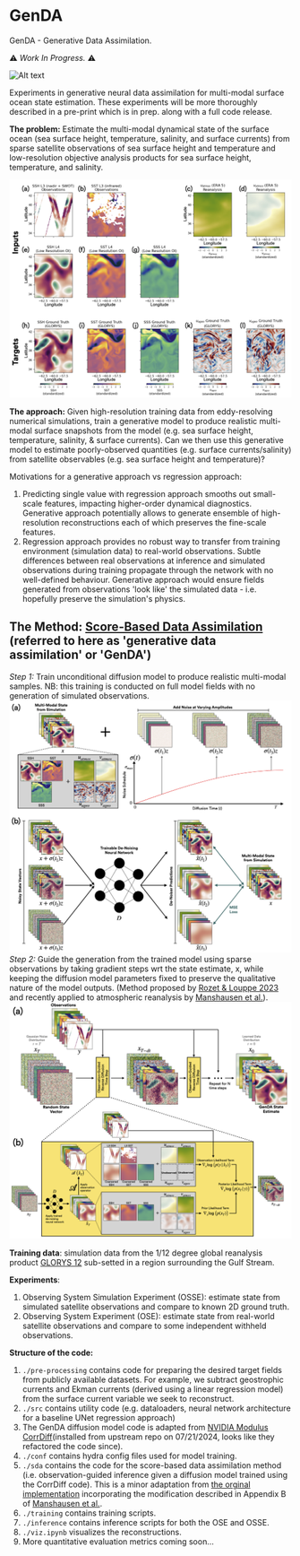 # GenDA

GenDA - Generative Data Assimilation. 

:warning: *Work In Progress.* :warning:

![Alt text](images/GenDA_generation_OSSE.gif)

Experiments in generative neural data assimilation for multi-modal surface ocean state estimation. These experiments will be more thoroughly described in a pre-print which is in prep. along with a full code release.

**The problem:** Estimate the multi-modal dynamical state of the surface ocean (sea surface height, temperature, salinity, and surface currents) from sparse satellite observations of sea surface height and temperature and low-resolution objective analysis products for sea surface height, temperature, and salinity.

![Alt text](images/osse_inputs_outputs.png)

**The approach:** Given high-resolution training data from eddy-resolving numerical simulations, train a generative model to produce realistic multi-modal surface snapshots from the model (e.g. sea surface height, temperature, salinity, & surface currents). Can we then use this generative model to estimate poorly-observed quantities (e.g. surface currents/salinity) from satellite observables (e.g. sea surface height and temperature)? 

Motivations for a generative approach vs regression approach:
1. Predicting single value with regression approach smooths out small-scale features, impacting higher-order dynamical diagnostics. Generative approach potentially allows to generate ensemble of high-resolution reconstructions each of which preserves the fine-scale features.
2. Regression approach provides no robust way to transfer from training environment (simulation data) to real-world observations. Subtle differences between real observations at inference and simulated observations during training propagate through the network with no well-defined behaviour. Generative approach would ensure fields generated from observations 'look like' the simulated data - i.e. hopefully preserve the simulation's physics.

## **The Method**: [Score-Based Data Assimilation](https://proceedings.neurips.cc/paper_files/paper/2023/hash/7f7fa581cc8a1970a4332920cdf87395-Abstract-Conference.html) (referred to here as 'generative data assimilation' or 'GenDA')

*Step 1:* Train unconditional diffusion model to produce realistic multi-modal samples. NB: this training is conducted on full model fields with no generation of simulated observations. <br>
![Alt text](images/GenDA_training_schematic.png)
*Step 2:* Guide the generation from the trained model using sparse observations by taking gradient steps wrt the state estimate, x, while keeping the diffusion model parameters fixed to preserve the qualitative nature of the model outputs. (Method proposed by [Rozet & Louppe 2023](https://proceedings.neurips.cc/paper_files/paper/2023/hash/7f7fa581cc8a1970a4332920cdf87395-Abstract-Conference.html) and recently applied to atmospheric reanalysis by [Manshausen et al.](https://arxiv.org/abs/2406.16947)).
![Alt text](images/GenDA_inference_schematic.png)

**Training data**: simulation data from the 1/12 degree global reanalysis product [GLORYS 12](https://data.marine.copernicus.eu/product/GLOBAL_MULTIYEAR_PHY_001_030/description) sub-setted in a region surrounding the Gulf Stream. 



**Experiments**:
1. Observing System Simulation Experiment (OSSE): estimate state from simulated satellite observations and compare to known 2D ground truth.
2. Observing System Experiment (OSE): estimate state from real-world satellite observations and compare to some independent withheld observations.

**Structure of the code:**

1. ```./pre-processing``` contains code for preparing the desired target fields from publicly available datasets. For example, we subtract geostrophic currents and Ekman currents (derived using a linear regression model) from the surface current variable we seek to reconstruct.
2. ```./src``` contains utility code (e.g. dataloaders, neural network architecture for a baseline UNet regression approach)
3. The GenDA diffusion model code is adapted from [NVIDIA Modulus CorrDiff](https://github.com/NVIDIA/modulus/tree/main/examples/generative/corrdiff)(installed from upstream repo on 07/21/2024, looks like they refactored the code since).
4. ```./conf``` contains hydra config files used for model training.
5. ```./sda``` contains the code for the score-based data assimilation method (i.e. observation-guided inference given a diffusion model trained using the CorrDiff code). This is a minor adaptation from [the orginal implementation](https://github.com/francois-rozet/sda) incorporating the modification described in Appendix B of [Manshausen et al.](https://arxiv.org/abs/2406.16947).
6. ```./training``` contains training scripts.
7. ```./inference``` contains inference scripts for both the OSE and OSSE.
8. ```./viz.ipynb``` visualizes the reconstructions.
9. More quantitative evaluation metrics coming soon...